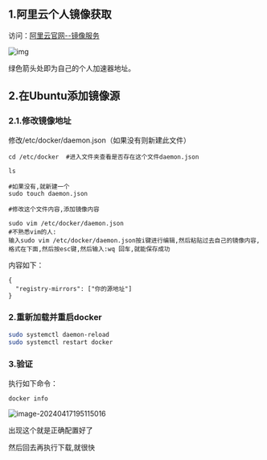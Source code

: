 ## 1.阿里云个人镜像获取

访问：[阿里云官网--镜像服务](https://cr.console.aliyun.com/)

![img](https://img-blog.csdnimg.cn/cfcef6d06c3e40699888e55af5d92f1e.png)

绿色箭头处即为自己的个人加速器地址。

## 2.在Ubuntu添加镜像源

### 2.1.修改镜像地址

修改/etc/docker/daemon.json（如果没有则新建此文件）

```
cd /etc/docker  #进入文件夹查看是否存在这个文件daemon.json

ls

#如果没有,就新建一个
sudo touch daemon.json

#修改这个文件内容,添加镜像内容

sudo vim /etc/docker/daemon.json
#不熟悉vim的人:
输入sudo vim /etc/docker/daemon.json按i键进行编辑,然后粘贴过去自己的镜像内容,格式在下面,然后按esc键,然后输入:wq 回车,就能保存成功
```

内容如下：

```
{
  "registry-mirrors": ["你的源地址"]
}
```



### 2.重新加载并重启docker

```bash
sudo systemctl daemon-reload
sudo systemctl restart docker
```

### 3.验证

执行如下命令：

```undefined
docker info
```

![image-20240417195115016](C:\Users\35628\AppData\Roaming\Typora\typora-user-images\image-20240417195115016.png)

出现这个就是正确配置好了

然后回去再执行下载,就很快
